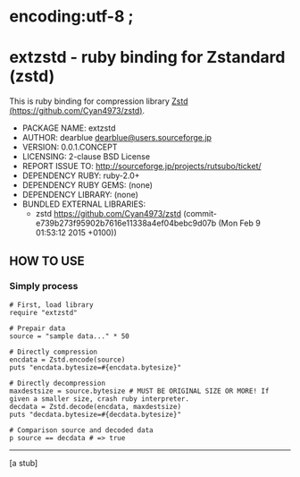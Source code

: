 # encoding:utf-8 ;

# extzstd - ruby binding for Zstandard (zstd)

This is ruby binding for compression library
[Zstd (https://github.com/Cyan4973/zstd)](https://github.com/Cyan4973/zstd).

*   PACKAGE NAME: extzstd
*   AUTHOR: dearblue <dearblue@users.sourceforge.jp>
*   VERSION: 0.0.1.CONCEPT
*   LICENSING: 2-clause BSD License
*   REPORT ISSUE TO: <http://sourceforge.jp/projects/rutsubo/ticket/>
*   DEPENDENCY RUBY: ruby-2.0+
*   DEPENDENCY RUBY GEMS: (none)
*   DEPENDENCY LIBRARY: (none)
*   BUNDLED EXTERNAL LIBRARIES:
    *   zstd <https://github.com/Cyan4973/zstd>
        (commit-e739b273f95902b7616e11338a4ef04bebc9d07b (Mon Feb 9 01:53:12 2015 +0100))


## HOW TO USE

### Simply process

``` ruby:ruby
# First, load library
require "extzstd"

# Prepair data
source = "sample data..." * 50

# Directly compression
encdata = Zstd.encode(source)
puts "encdata.bytesize=#{encdata.bytesize}"

# Directly decompression
maxdestsize = source.bytesize # MUST BE ORIGINAL SIZE OR MORE! If given a smaller size, crash ruby interpreter.
decdata = Zstd.decode(encdata, maxdestsize)
puts "decdata.bytesize=#{decdata.bytesize}"

# Comparison source and decoded data
p source == decdata # => true
```

----

[a stub]
